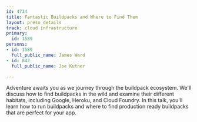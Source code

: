 ```yaml
---
id: 4734
title: Fantastic Buildpacks and Where to Find Them
layout: preso_details
track: cloud infrastructure
primary:
  id: 1589
persons:
- id: 1589
  full_public_name: James Ward
- id: 842
  full_public_name: Joe Kutner

---
```

Adventure awaits you as we journey through the buildpack ecosystem. We'll discuss how to find buildpacks in the wild and examine their different habitats, including Google, Heroku, and Cloud Foundry. In this talk, you'll learn how to run buildpacks and where to find production ready buildpacks that are perfect for your app.